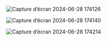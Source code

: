 ![Capture d’écran 2024-06-28 174126](https://github.com/raedzayoud/To-Do-List/assets/124729087/e53088fe-dab4-477d-8f7a-5c4818220b2b)

![Capture d’écran 2024-06-28 174140](https://github.com/raedzayoud/To-Do-List/assets/124729087/acb798a8-ba6c-4b5e-ade5-63ca7c14ffb0)

![Capture d’écran 2024-06-28 174214](https://github.com/raedzayoud/To-Do-List/assets/124729087/3393fae0-88f7-431a-8d30-d9751f004096)
